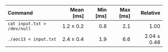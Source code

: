 | Command | Mean [ms] | Min [ms] | Max [ms] | Relative |
|:---|---:|---:|---:|---:|
| `cat input.txt > /dev/null` | 1.2 ± 0.2 | 0.8 | 2.1 | 1.00 |
| `./aoc13 < input.txt` | 2.4 ± 0.4 | 1.9 | 6.6 | 2.04 ± 0.48 |
